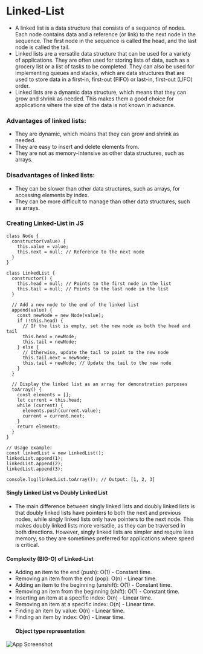 # Linked-List
* A linked list is a data structure that consists of a sequence of nodes. Each node contains data and a reference (or link) to the next node in the sequence. The first node in the sequence is called the head, and the last node is called the tail.
* Linked lists are a versatile data structure that can be used for a variety of applications. They are often used for storing lists of data, such as a grocery list or a list of tasks to be completed. They can also be used for implementing queues and stacks, which are data structures that are used to store data in a first-in, first-out (FIFO) or last-in, first-out (LIFO) order.
* Linked lists are a dynamic data structure, which means that they can grow and shrink as needed. This makes them a good choice for applications where the size of the data is not known in advance.
### Advantages of linked lists:
* They are dynamic, which means that they can grow and shrink as needed.
* They are easy to insert and delete elements from.
* They are not as memory-intensive as other data structures, such as arrays.
### Disadvantages of linked lists:
* They can be slower than other data structures, such as arrays, for accessing elements by index.
* They can be more difficult to manage than other data structures, such as arrays.
### Creating Linked-List in JS
```
class Node {
  constructor(value) {
    this.value = value;
    this.next = null; // Reference to the next node
  }
}

class LinkedList {
  constructor() {
    this.head = null; // Points to the first node in the list
    this.tail = null; // Points to the last node in the list
  }

  // Add a new node to the end of the linked list
  append(value) {
    const newNode = new Node(value);
    if (!this.head) {
      // If the list is empty, set the new node as both the head and tail
      this.head = newNode;
      this.tail = newNode;
    } else {
      // Otherwise, update the tail to point to the new node
      this.tail.next = newNode;
      this.tail = newNode; // Update the tail to the new node
    }
  }

  // Display the linked list as an array for demonstration purposes
  toArray() {
    const elements = [];
    let current = this.head;
    while (current) {
      elements.push(current.value);
      current = current.next;
    }
    return elements;
  }
}

// Usage example:
const linkedList = new LinkedList();
linkedList.append(1);
linkedList.append(2);
linkedList.append(3);

console.log(linkedList.toArray()); // Output: [1, 2, 3]
```
#### Singly Linked List vs Doubly Linked List
* The main difference between singly linked lists and doubly linked lists is that doubly linked lists have pointers to both the next and previous nodes, while singly linked lists only have pointers to the next node. This makes doubly linked lists more versatile, as they can be traversed in both directions. However, singly linked lists are simpler and require less memory, so they are sometimes preferred for applications where speed is critical.
#### Complexity (BIG-O) of Linked-List
* Adding an item to the end (push): O(1) - Constant time.
* Removing an item from the end (pop): O(n) - Linear time.
* Adding an item to the beginning (unshift): O(1) - Constant time.
* Removing an item from the beginning (shift): O(1) - Constant time.
* Inserting an item at a specific index: O(n) - Linear time.
* Removing an item at a specific index: O(n) - Linear time.
* Finding an item by value: O(n) - Linear time.
* Finding an item by index: O(n) - Linear time.
  #### Object type representation
![App Screenshot]()
